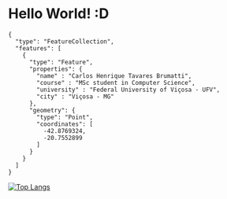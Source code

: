 # Hello World! :D
````
{
  "type": "FeatureCollection",
  "features": [
    {
      "type": "Feature",
      "properties": {
        "name" : "Carlos Henrique Tavares Brumatti",
        "course" : "MSc student in Computer Science",
        "university" : "Federal University of Viçosa - UFV",
        "city" : "Viçosa - MG"
      },
      "geometry": {
        "type": "Point",
        "coordinates": [
          -42.8769324,
          -20.7552899
        ]
      }
    }
  ]
}
````
[![Top Langs](https://github-readme-stats.vercel.app/api/top-langs/?username=TavaresCarlos&layout=compact)](https://github.com/anuraghazra/github-readme-stats)
